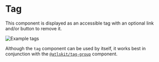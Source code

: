 # Tag

This component is displayed as an accessible tag with an optional link and/or
button to remove it.

![Example tags](https://i.imgur.com/UPtxaIM.png)

Although the `tag` component can be used by itself, it works best in
conjunction with the [`@atlskit/tag-group`](https://www.npmjs.com/package/@atlaskit/tag-group)
component.
